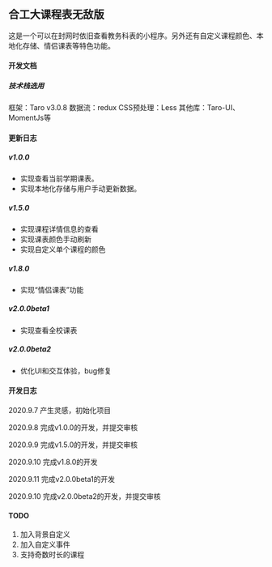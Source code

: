 ## 合工大课程表无敌版

这是一个可以在封网时依旧查看教务科表的小程序。另外还有自定义课程颜色、本地化存储、情侣课表等特色功能。

#### 开发文档

##### 技术栈选用

框架：Taro v3.0.8
数据流：redux
CSS预处理：Less
其他库：Taro-UI、MomentJs等


#### 更新日志

##### v1.0.0

- 实现查看当前学期课表。
- 实现本地化存储与用户手动更新数据。

##### v1.5.0

- 实现课程详情信息的查看
- 实现课表颜色手动刷新
- 实现自定义单个课程的颜色

##### v1.8.0

- 实现“情侣课表”功能

##### v2.0.0beta1

- 实现查看全校课表

##### v2.0.0beta2

- 优化UI和交互体验，bug修复


#### 开发日志

2020.9.7
产生灵感，初始化项目

2020.9.8
完成v1.0.0的开发，并提交审核

2020.9.9
完成v1.5.0的开发，并提交审核

2020.9.10
完成v1.8.0的开发

2020.9.11
完成v2.0.0beta1的开发

2020.9.10
完成v2.0.0beta2的开发，并提交审核

#### TODO

1. 加入背景自定义
2. 加入自定义事件
3. 支持奇数时长的课程

